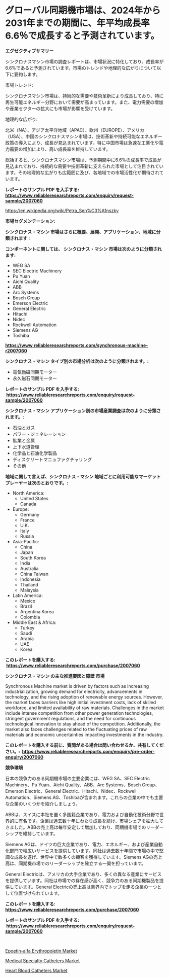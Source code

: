 <p><h1>グローバル同期機市場は、2024年から2031年までの期間に、年平均成長率6.6％で成長すると予測されています。</h1></p><p><strong>エグゼクティブサマリー</strong></p>
<p><p>シンクロナスマシン市場の調査レポートは、市場状況に特化しており、成長率が6.6%であると予測されています。市場のトレンドや地理的な広がりについて以下に要約します。</p><p>市場トレンド:</p><p>シンクロナスマシン市場は、持続的な需要や技術革新により成長しており、特に再生可能エネルギー分野において需要が高まっています。また、電力需要の増加や産業セクターの拡大にも市場が影響を受けています。</p><p>地理的な広がり:</p><p>北米（NA）、アジア太平洋地域（APAC）、欧州（EUROPE）、アメリカ（USA）、中国のシンクロナスマシン市場は、技術革新や持続可能なエネルギー政策の導入により、成長が見込まれています。特に中国市場は急速な工業化や電力需要の増加により、高い成長率を維持しています。</p><p>総括すると、シンクロナスマシン市場は、予測期間中に6.6%の成長率で成長が見込まれており、持続的な需要や技術革新に支えられた市場として注目されています。その地理的な広がりも広範囲に及び、各地域での市場活性化が期待されています。</p></p>
<p><strong>レポートのサンプル PDF を入手する: <a href="https://www.reliableresearchreports.com/enquiry/request-sample/2007060">https://www.reliableresearchreports.com/enquiry/request-sample/2007060</a></strong></p>
<p><a href="https://en.wikipedia.org/wiki/Petra_Sen%C3%A1nszky">https://en.wikipedia.org/wiki/Petra_Sen%C3%A1nszky</a></p>
<p><strong>市場セグメンテーション:</strong></p>
<p><strong> シンクロナス・マシン 市場はさらに概要、展開、アプリケーション、地域に分類されます :</strong></p>
<p><strong>コンポーネントに関しては、 シンクロナス・マシン 市場は次のように分類されます: &nbsp;</strong></p>
<p><ul><li>WEG SA</li><li>SEC Electric Machinery</li><li>Pu Yuan</li><li>Aichi Quality</li><li>ABB</li><li>Arc Systems</li><li>Bosch Group</li><li>Emerson Electric</li><li>General Electric</li><li>Hitachi</li><li>Nidec</li><li>Rockwell Automation</li><li>Siemens AG</li><li>Toshiba</li></ul></p>
<p><strong><a href="https://www.reliableresearchreports.com/synchronous-machine-r2007060">https://www.reliableresearchreports.com/synchronous-machine-r2007060</a></strong></p>
<p><strong> シンクロナス・マシン タイプ別の市場分析は次のように分類されます。:</strong></p>
<p><ul><li>電気励磁同期モーター</li><li>永久磁石同期モーター</li></ul></p>
<p><strong>レポートのサンプル PDF を入手する: &nbsp;<a href="https://www.reliableresearchreports.com/enquiry/request-sample/2007060">https://www.reliableresearchreports.com/enquiry/request-sample/2007060</a></strong></p>
<p><strong> シンクロナス・マシン アプリケーション別の市場産業調査は次のように分類されます。:</strong></p>
<p><ul><li>石油とガス</li><li>パワー・ジェネレーション</li><li>鉱業と金属</li><li>上下水道管理</li><li>化学品と石油化学製品</li><li>ディスクリートマニュファクチャリング</li><li>その他</li></ul></p>
<p><strong>地域に関して言えば、シンクロナス・マシン 地域ごとに利用可能なマーケットプレーヤーは次のとおりです。:</strong></p>
<p><ul>
    <li>
        North America:
        <ul>
            <li>United States</li>
            <li>Canada</li>
        </ul>
    </li>
    <li>
        Europe:
        <ul>
            <li>Germany</li>
            <li>France</li>
            <li>U.K.</li>
            <li>Italy</li>
            <li>Russia</li>
        </ul>
    </li>
    <li>
        Asia-Pacific:
        <ul>
            <li>China</li>
            <li>Japan</li>
            <li>South Korea</li>
            <li>India</li>
            <li>Australia</li>
            <li>China Taiwan</li>
            <li>Indonesia</li>
            <li>Thailand</li>
            <li>Malaysia</li>
        </ul>
    </li>
    <li>
        Latin America:
        <ul>
            <li>Mexico</li>
            <li>Brazil</li>
            <li>Argentina Korea</li>
            <li>Colombia</li>
        </ul>
    </li>
    <li>
        Middle East & Africa:
        <ul>
            <li>Turkey</li>
            <li>Saudi</li>
            <li>Arabia</li>
            <li>UAE</li>
            <li>Korea</li>
        </ul>
    </li>
    </ul></p>
<p><strong>このレポートを購入する: &nbsp;<a href="https://www.reliableresearchreports.com/purchase/2007060">https://www.reliableresearchreports.com/purchase/2007060</a></strong></p>
<p><strong>シンクロナス・マシン の主な推進要因と障壁 市場</strong></p>
<p><p>Synchronous Machine market is driven by factors such as increasing industrialization, growing demand for electricity, advancements in technology, and the rising adoption of renewable energy sources. However, the market faces barriers like high initial investment costs, lack of skilled workforce, and limited availability of raw materials. Challenges in the market include intense competition from other power generation technologies, stringent government regulations, and the need for continuous technological innovation to stay ahead of the competition. Additionally, the market also faces challenges related to the fluctuating prices of raw materials and economic uncertainties impacting investments in the industry.</p></p>
<p><strong>このレポートを購入する前に、質問がある場合は問い合わせるか、共有してください。:&nbsp; <a href="https://www.reliableresearchreports.com/enquiry/pre-order-enquiry/2007060">https://www.reliableresearchreports.com/enquiry/pre-order-enquiry/2007060</a></strong></p>
<p><strong>競争環境</strong></p>
<p><p>日本の競争力のある同期機市場の主要企業には、WEG SA、SEC Electric Machinery、Pu Yuan、Aichi Quality、ABB、Arc Systems、Bosch Group、Emerson Electric、General Electric、Hitachi、Nidec、Rockwell Automation、Siemens AG、Toshibaが含まれます。これらの企業の中でも主要な企業のいくつかを紹介しましょう。</p><p>ABBは、スイスに本社を置く多国籍企業であり、電力および自動化技術分野で世界的に有名です。企業は過去数十年にわたり成長を続け、市場シェアを拡大してきました。ABBの売上高は毎年安定して増加しており、同期機市場でのリーダーシップを維持しています。</p><p>Siemens AGは、ドイツの巨大企業であり、電力、エネルギー、および産業自動化部門で幅広いサービスを提供しています。同社は過去数十年間で市場の中で堅調な成長を遂げ、世界中で数多くの顧客を獲得しています。Siemens AGの売上高は、同期機市場でのリーダーシップを確立する一翼を担っています。</p><p>General Electricは、アメリカの大手企業であり、多くの異なる産業にサービスを提供しています。同社は市場での存在感が高く、競争力のある同期機製品を提供しています。General Electricの売上高は業界内でトップを走る企業の一つとして位置づけられています。</p></p>
<p><strong>このレポートを購入する: &nbsp; <a href="https://www.reliableresearchreports.com/purchase/2007060">https://www.reliableresearchreports.com/purchase/2007060</a></strong></p>
<p><strong>レポートのサンプル PDF を入手する: &nbsp;<a href="https://www.reliableresearchreports.com/enquiry/request-sample/2007060">https://www.reliableresearchreports.com/enquiry/request-sample/2007060</a></strong><strong></strong></p>
<p>&nbsp;</p>
<p><p><a href="https://issuu.com/reportprime-2/docs/epoetin-alfa-erythropoietin-market-size-2030.pptx">Epoetin-alfa Erythropoietin Market</a></p><p><a href="https://github.com/HowardDelgaXXfnf/Market-Research-Report-List-1/blob/main/medical-specialty-catheters-market.md">Medical Specialty Catheters Market</a></p><p><a href="https://github.com/ofpaqrof92/Market-Research-Report-List-1/blob/main/heart-blood-catheters-market.md">Heart Blood Catheters Market</a></p></p>